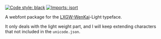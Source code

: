 [![Code style: black](https://img.shields.io/badge/code%20style-black-000000.svg)](https://github.com/psf/black)
[![Imports: isort](https://img.shields.io/badge/%20imports-isort-%231674b1?style=flat&labelColor=ef8336)](https://pycqa.github.io/isort/)

A webfont package for the [LXGW-WenKai](https://github.com/lxgw/LxgwWenKai)-Light typeface.

It only deals with the light weight part, and I will keep extending characters that not included in the `unicode.json`.